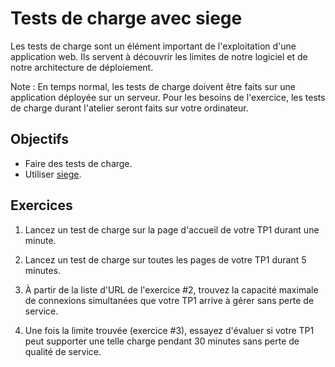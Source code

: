 Tests de charge avec siege
==========================

Les tests de charge sont un élément important de l'exploitation d'une
application web. Ils servent à découvrir les limites de notre logiciel et de
notre architecture de déploiement.

Note : En temps normal, les tests de charge doivent être faits sur une
application déployée sur un serveur. Pour les besoins de l'exercice, les tests
de charge durant l'atelier seront faits sur votre ordinateur.


Objectifs
---------

* Faire des tests de charge.
* Utiliser [siege](https://www.joedog.org/siege-home/).


Exercices
---------

1. Lancez un test de charge sur la page d'accueil de votre TP1 durant une
   minute.

2. Lancez un test de charge sur toutes les pages de votre TP1 durant 5 minutes.

3. À partir de la liste d'URL de l'exercice #2, trouvez la capacité maximale de
   connexions simultanées que votre TP1 arrive à gérer sans perte de service.

4. Une fois la limite trouvée (exercice #3), essayez d'évaluer si votre TP1 peut
   supporter une telle charge pendant 30 minutes sans perte de qualité de
   service.
